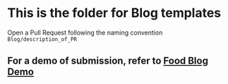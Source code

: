 # This is the folder for Blog templates

Open a Pull Request following the naming convention `Blog/description_of_PR`

## For a demo of submission, refer to [Food Blog Demo](https://github.com/dunmanhigh/web_templates/blob/main/Blog/Demo%20Food%20Blog)
